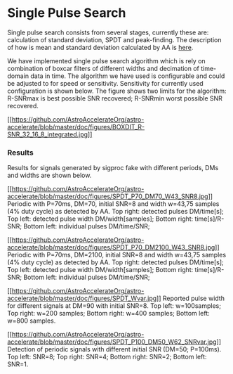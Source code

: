 # **Single Pulse Search**

Single pulse search consists from several stages, currently these are: calculation of standard deviation, SPDT and peak-finding. The description of how is mean and standard deviation calculated by AA is [here](https://github.com/AstroAccelerateOrg/astro-accelerate/wiki/Calculation-of-mean-and-standard-deviation-in-AA). 

We have implemented single pulse search algorithm which is rely on combination of boxcar filters of different widths and decimation of time-domain data in time. The algorithm we have used is configurable and could be adjusted to for speed or sensitivity. Sensitivity for currently used configuration is shown below. The figure shows two limits for the algorithm: R-SNRmax is best possible SNR recovered; R-SNRmin worst possible SNR recovered. 

[[https://github.com/AstroAccelerateOrg/astro-accelerate/blob/master/doc/figures/BOXDIT_R-SNR_32_16_8_integrated.jpg]]

### Results
Results for signals generated by sigproc fake with different periods, DMs and widths are shown below.

[[https://github.com/AstroAccelerateOrg/astro-accelerate/blob/master/doc/figures/SPDT_P70_DM70_W43_SNR8.jpg]]
Periodic with P=70ms, DM=70, initial SNR=8 and width w=43,75 samples (4% duty cycle) as detected by AA. Top right: detected pulses DM/time[s]; Top left: detected pulse width DM/width[samples]; Bottom right: time[s]/R-SNR; Bottom left: individual pulses DM/time/SNR;


[[https://github.com/AstroAccelerateOrg/astro-accelerate/blob/master/doc/figures/SPDT_P70_DM2100_W43_SNR8.jpg]]
Periodic with P=70ms, DM=2100, initial SNR=8 and width w=43,75 samples (4% duty cycle) as detected by AA. Top right: detected pulses DM/time[s]; Top left: detected pulse width DM/width[samples]; Bottom right: time[s]/R-SNR; Bottom left: individual pulses DM/time/SNR;


[[https://github.com/AstroAccelerateOrg/astro-accelerate/blob/master/doc/figures/SPDT_Wvar.jpg]]
Reported pulse width for different signals at DM=90 with initial SNR=8. Top left: w=100samples; Top right: w=200 samples; Bottom right: w=400 samples; Bottom left: w=800 samples.

[[https://github.com/AstroAccelerateOrg/astro-accelerate/blob/master/doc/figures/SPDT_P100_DM50_W62_SNRvar.jpg]]
Detection of periodic signals with different initial SNR (DM=50; P=100ms). Top left: SNR=8; Top right: SNR=4; Bottom right: SNR=2; Bottom left: SNR=1.